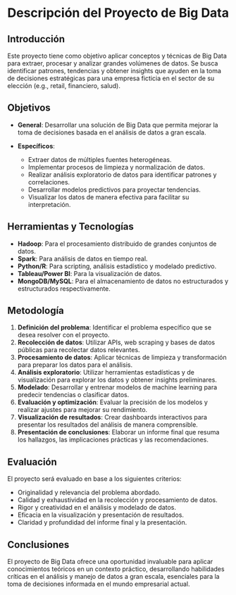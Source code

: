
# Descripción del Proyecto de Big Data

## Introducción

Este proyecto tiene como objetivo aplicar conceptos y técnicas de Big Data para extraer, procesar y analizar grandes volúmenes de datos. Se busca identificar patrones, tendencias y obtener insights que ayuden en la toma de decisiones estratégicas para una empresa ficticia en el sector de su elección (e.g., retail, financiero, salud).

## Objetivos

- **General**: Desarrollar una solución de Big Data que permita mejorar la toma de decisiones basada en el análisis de datos a gran escala.

- **Específicos**:
  - Extraer datos de múltiples fuentes heterogéneas.
  - Implementar procesos de limpieza y normalización de datos.
  - Realizar análisis exploratorio de datos para identificar patrones y correlaciones.
  - Desarrollar modelos predictivos para proyectar tendencias.
  - Visualizar los datos de manera efectiva para facilitar su interpretación.

## Herramientas y Tecnologías

- **Hadoop**: Para el procesamiento distribuido de grandes conjuntos de datos.
- **Spark**: Para análisis de datos en tiempo real.
- **Python/R**: Para scripting, análisis estadístico y modelado predictivo.
- **Tableau/Power BI**: Para la visualización de datos.
- **MongoDB/MySQL**: Para el almacenamiento de datos no estructurados y estructurados respectivamente.

## Metodología

1. **Definición del problema**: Identificar el problema específico que se desea resolver con el proyecto.
2. **Recolección de datos**: Utilizar APIs, web scraping y bases de datos públicas para recolectar datos relevantes.
3. **Procesamiento de datos**: Aplicar técnicas de limpieza y transformación para preparar los datos para el análisis.
4. **Análisis exploratorio**: Utilizar herramientas estadísticas y de visualización para explorar los datos y obtener insights preliminares.
5. **Modelado**: Desarrollar y entrenar modelos de machine learning para predecir tendencias o clasificar datos.
6. **Evaluación y optimización**: Evaluar la precisión de los modelos y realizar ajustes para mejorar su rendimiento.
7. **Visualización de resultados**: Crear dashboards interactivos para presentar los resultados del análisis de manera comprensible.
8. **Presentación de conclusiones**: Elaborar un informe final que resuma los hallazgos, las implicaciones prácticas y las recomendaciones.

## Evaluación

El proyecto será evaluado en base a los siguientes criterios:

- Originalidad y relevancia del problema abordado.
- Calidad y exhaustividad en la recolección y procesamiento de datos.
- Rigor y creatividad en el análisis y modelado de datos.
- Eficacia en la visualización y presentación de resultados.
- Claridad y profundidad del informe final y la presentación.

## Conclusiones

El proyecto de Big Data ofrece una oportunidad invaluable para aplicar conocimientos teóricos en un contexto práctico, desarrollando habilidades críticas en el análisis y manejo de datos a gran escala, esenciales para la toma de decisiones informada en el mundo empresarial actual.

